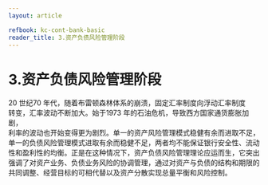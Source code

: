 ```yaml
---
layout: article

refbook: kc-cont-bank-basic
reader_title: 3.资产负债风险管理阶段
---
```


# 3.资产负债风险管理阶段

20 世纪70 年代，随着布雷顿森林体系的崩溃，固定汇率制度向浮动汇率制度<br />
    转变，汇率波动不断加大。始于1973 年的石油危机，导致西方国家通货膨胀加剧，<br />
    利率的波动也开始变得更为剧烈。单一的资产风险管理模式稳健有余而进取不足，<br />
    单一的负债风险管理模式进取有余而稳健不足，两者均不能保证银行安全性、流动<br />
    性和盈利性的均衡。正是在这种情况下，资产负债风险管理理论应运而生，它突出<br />
    强调了对资产业务、负债业务风险的协调管理，通过对资产与负债的结构和期限的<br />
  共同调整、经营目标的可相代替以及资产分散实现总量平衡和风险控制。